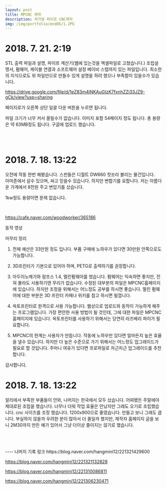 ```yaml
---
layout: post
title: MPCNC 제작
description: 저가영 파이프 CNC제작
img: /img/portfolio/end05/1.JPG
---
```


 # 2018. 7. 21. 2:19


STL 출력 파일과 설명, 
파이프 계산기(웹에 있는것을 엑셀파일로 고쳤습니다.)
조립설명서, 
펌웨어, 케이블 연결과 소프트웨어 설정 
베이비 스탭까지 있는 파일입니다. 
최소한의 지식으로도 위 파일만으로 만들수 있게 설명을 하려 했으나
 부족함이 있을수가 있습니다.

https://drive.google.com/file/d/1eZ83m4iNKAuGIzK7fxnhZZi33JZ9-gCk/view?usp=sharing



페이지로가 오른쪽 상단 일괄 다운 버튼을 누르면 됩니다.

파일 크기가 너무 커서 올릴수가 없습니다. 이미지 포함 54페이지 정도 됩니다. 총 용량은 약 63MB정도 됩니다. 구글에 업로드 했습니다. 


<div class="img_row">
<img class="col two" src="{{ site.baseurl }} /img/portfolio/end05/1.jpg" alt="" title="example image"/>

		
<img class="col one" src="{{ site.baseurl }} /img/portfolio/end05/Capture.jpg" alt="" title="example image"/>

		
</div>

<br/>

# 2018. 7. 18. 13:22

오전에 작동 한번 해봤습니다. 스핀들은 디월트 DW660 컷쏘라 불리는 물건입니다.  
아마존에서 살수 있으며, 싸고 믿을수 있습니다. 하지만 변합기를 요합니다. 
저는 아름다운 가계에서 8천원 주고 변압기를 샀습니다.

 1kw정도 용량이면 문제 없습니다. 


<div class="img_row">
<img class="col one" src="{{ site.baseurl }} /img/portfolio/end05/2.jpg" alt="" title="example image"/>
<img class="col one" src="{{ site.baseurl }} /img/portfolio/end05/3.jpg" alt="" title="example image"/>
<img class="col one" src="{{ site.baseurl }} /img/portfolio/end05/4.jpg" alt="" title="example image"/>

		
</div>

 https://cafe.naver.com/woodworker/365186
<div class="col three caption">
동작 영상


마무리 정리 

1. 전체 예산은 33만원 정도 입니다. 부품 구매에 노하우가 있다면 30만원 안쪽으로도 가능합니다. 

2. 3D프린터가 기본으로 있어야 하며, PETG로 출력하기를 권장합니다. 

3. 아두이노메가와 람프스 1.4, 멀린펌웨어를 썼습니다. 펌웨어는 익숙하면 좋지만, 전혀 몰라도 사용하기엔 무리가 없습니다. 수정된 대부분의 파일은 MPCNC홈페이지에 있습니다. 하지만 조정을 위해서는 어느정도 공부를 하시면 좋습니다. 멀린 펌웨어에 대한 부분은 3D 프린터 카페나 위키를 참고 하시면 될껍니다. 

4. 옥토프린터로 원격으로 사용 가능합니다. 웹상으로 업로드와 동작이 가능하게 해주는 프로그램입니다. 가장 편안한 사용 방법이 될 것인데, 그에 대한 파일은 MPCNC 홈페이지에 있습니다. 옥토프린터를 사용하기 위해서는 당연히 라즈베리 파이가 필요합니다.

5. MPCNC의 한계는 사용자가 만듭니다. 작동에 노하우만 있다면 얼마든지 높은 효율을 낼수 있습니다. 하지만 더 높은 수준으로 가기 위해서는 어느정도 업그레이드가 필요로 할 것입니다. 주머니 여유가 있다면 프로파일로 차근차근 업그레이드를 추천합니다. 


감사합니다. 



# 2018. 7. 18. 13:22
   
알리에서 부족한 부품들이 안와, 나머지는 한국에서 모두 샀습니다. 어찌됐든 주말에야 제대로된 조립을 했습니다. 너무나 더워 작업 효율은 안났지만 그래도 오기로 조립했습니다. cnc 사이즈를 조정 했습니다. 1200x900으로 줄였습니다. 만들고 보니 그래도 큽니다. 부실하지 않을까 우려한 분이 많아서 더 줄일까 했지만, 제작자 홈페이지 글을 보니 2M30까지 만든 예가 있어서 그냥 더이상 줄이지는 않기로 했습니다. 

</div>
 
<div class="img_row">
<img class="col one" src="{{ site.baseurl }} /img/portfolio/end05/5.jpg" alt="" title="example image"/>
<img class="col one" src="{{ site.baseurl }} /img/portfolio/end05/6.jpg" alt="" title="example image"/>
<img class="col one" src="{{ site.baseurl }} /img/portfolio/end05/9.jpg" alt="" title="example image"/>

</div>

</div>
 
<div class="img_row">
<img class="col one" src="{{ site.baseurl }} /img/portfolio/end05/10.jpg" alt="" title="example image"/>
<img class="col one" src="{{ site.baseurl }} /img/portfolio/end05/11.jpg" alt="" title="example image"/>
<img class="col one" src="{{ site.baseurl }} /img/portfolio/end05/12.jpg" alt="" title="example image"/>

</div>
</div>
 
<div class="img_row">
<img class="col one" src="{{ site.baseurl }} /img/portfolio/end05/13.jpg" alt="" title="example image"/>
<img class="col one" src="{{ site.baseurl }} /img/portfolio/end05/14.jpg" alt="" title="example image"/>
<img class="col one" src="{{ site.baseurl }} /img/portfolio/end05/15.jpg" alt="" title="example image"/>

</div>
----
나머지 기록 링크 
https://blog.naver.com/hangmini12/221321429600

https://blog.naver.com/hangmini12/221321132828

https://blog.naver.com/hangmini12/221310086811

https://blog.naver.com/hangmini12/221306230471